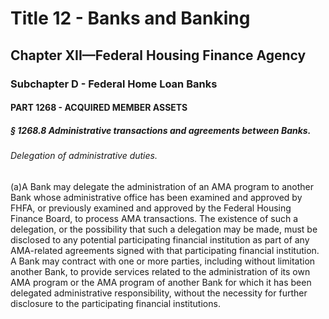 
# Title 12 - Banks and Banking
## Chapter XII—Federal Housing Finance Agency
### Subchapter D - Federal Home Loan Banks
#### PART 1268 - ACQUIRED MEMBER ASSETS
##### § 1268.8 Administrative transactions and agreements between Banks.
###### Delegation of administrative duties.

(a)A Bank may delegate the administration of an AMA program to another Bank whose administrative office has been examined and approved by FHFA, or previously examined and approved by the Federal Housing Finance Board, to process AMA transactions. The existence of such a delegation, or the possibility that such a delegation may be made, must be disclosed to any potential participating financial institution as part of any AMA-related agreements signed with that participating financial institution. A Bank may contract with one or more parties, including without limitation another Bank, to provide services related to the administration of its own AMA program or the AMA program of another Bank for which it has been delegated administrative responsibility, without the necessity for further disclosure to the participating financial institutions.
